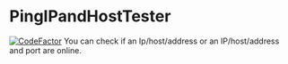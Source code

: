 # PingIPandHostTester
[![CodeFactor](https://www.codefactor.io/repository/github/lloyd99901/pingipandhosttester/badge)](https://www.codefactor.io/repository/github/lloyd99901/pingipandhosttester)
You can check if an Ip/host/address or an IP/host/address and port are online.

